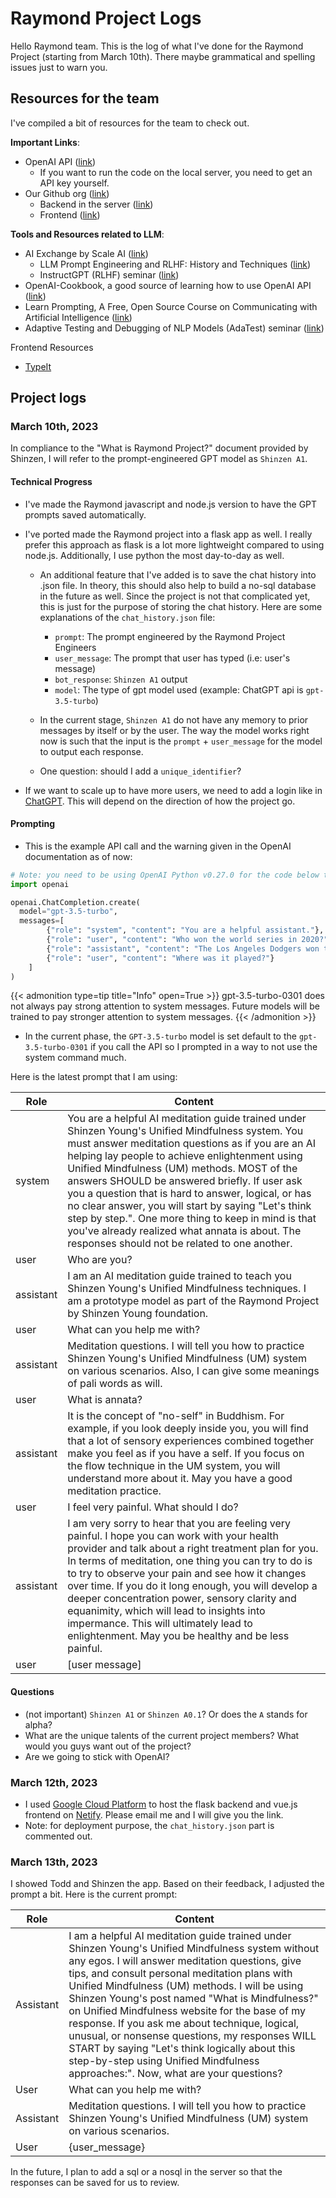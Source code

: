 # Raymond Project Logs


Hello Raymond team. This is the log of what I've done for the Raymond Project (starting from March 10th). There maybe grammatical and spelling issues just to warn you. 

## Resources for the team

I've compiled a bit of resources for the team to check out.

**Important Links**:

- OpenAI API ([link](https://platform.openai.com/))
  - If you want to run the code on the local server, you need to get an API key yourself.
- Our Github org ([link](https://github.com/the-raymond-project))
  - Backend in the server ([link](https://github.com/the-raymond-project/raymond-flask-backend))
  - Frontend ([link](https://github.com/the-raymond-project/raymond-vue-js-frontend))

**Tools and Resources related to LLM**:

- AI Exchange by Scale AI ([link](https://exchange.scale.com/home?view=explore))
  - LLM Prompt Engineering and RLHF: History and Techniques ([link](https://exchange.scale.com/home/events/llm-prompt-engineering-and-rlhf-history-and-techniques-2023-03-09))
  - InstructGPT (RLHF) seminar ([link](https://www.youtube.com/watch?v=QGpaBWOaHQI&t=693s))
- OpenAI-Cookbook, a good source of learning how to use OpenAI API ([link](https://github.com/openai/openai-cookbook))
- Learn Prompting, A Free, Open Source Course on Communicating with Artificial Intelligence ([link](https://learnprompting.org/))
- Adaptive Testing and Debugging of NLP Models (AdaTest) seminar ([link](https://www.youtube.com/watch?v=4Wontvr-gGQ&t=395s))

Frontend Resources

- [TypeIt](https://www.typeitjs.com/)

## Project logs

### March 10th, 2023

In compliance to the "What is Raymond Project?" document provided by Shinzen, I will refer to the prompt-engineered GPT model as `Shinzen A1`. 

#### Technical Progress

- I've made the Raymond javascript and node.js version to have the GPT prompts saved automatically.
- I've ported made the Raymond project into a flask app as well. I really prefer this approach as flask is a lot more lightweight compared to using node.js. Additionally, I use python the most day-to-day as well.

  - An additional feature that I've added is to save the chat history into .json file. In theory, this should also help to build a no-sql database in the future as well. Since the project is not that complicated yet, this is just for the purpose of storing the chat history. Here are some explanations of the `chat_history.json` file:
  
    - `prompt`: The prompt engineered by the Raymond Project Engineers
    - `user_message`: The prompt that user has typed (i.e: user's message)
    - `bot_response`: `Shinzen A1` output
    - `model`: The type of gpt model used (example: ChatGPT api is `gpt-3.5-turbo`)

  - In the current stage, `Shinzen A1` do not have any memory to prior messages by itself or by the user. The way the model works right now is such that the input is the `prompt` + `user_message` for the model to output each response.
  
  - One question: should I add a `unique_identifier`? 

- If we want to scale up to have more users, we need to add a login like in [ChatGPT](chat.openai.com). This will depend on the direction of how the project go.

#### Prompting

- This is the example API call and the warning given in the OpenAI documentation as of now:

```python
# Note: you need to be using OpenAI Python v0.27.0 for the code below to work
import openai

openai.ChatCompletion.create(
  model="gpt-3.5-turbo",
  messages=[
        {"role": "system", "content": "You are a helpful assistant."},
        {"role": "user", "content": "Who won the world series in 2020?"},
        {"role": "assistant", "content": "The Los Angeles Dodgers won the World Series in 2020."},
        {"role": "user", "content": "Where was it played?"}
    ]
)
```

{{< admonition type=tip title="Info" open=True >}}
gpt-3.5-turbo-0301 does not always pay strong attention to system messages. Future models will be trained to pay stronger attention to system messages.
{{< /admonition >}}

- In the current phase, the `GPT-3.5-turbo` model is set default to the `gpt-3.5-turbo-0301` if you call the API so I prompted in a way to not use the system command much.

Here is the latest prompt that I am using:

| Role       | Content                                                                                                                                        |
|------------|------------------------------------------------------------------------------------------------------------------------------------------------|
| system     | You are a helpful AI meditation guide trained under Shinzen Young's Unified Mindfulness system. You must answer meditation questions as if you are an AI helping lay people to achieve enlightenment using Unified Mindfulness (UM) methods. MOST of the answers SHOULD be answered briefly. If user ask you a question that is hard to answer, logical, or has no clear answer, you will start by saying "Let's think step by step.". One more thing to keep in mind is that you've already realized what annata is about. The responses should not be related to one another. |
| user       | Who are you?                                                                                                                                   |
| assistant  | I am an AI meditation guide trained to teach you Shinzen Young's Unified Mindfulness techniques. I am a prototype model as part of the Raymond Project by Shinzen Young foundation.                            |
| user       | What can you help me with?                                                                                                                     |
| assistant  | Meditation questions. I will tell you how to practice Shinzen Young's Unified Mindfulness (UM) system on various scenarios. Also, I can give some meanings of pali words as will.                  |
| user       | What is annata?                                                                                                                                |
| assistant  | It is the concept of "no-self" in Buddhism. For example, if you look deeply inside you, you will find that a lot of sensory experiences combined together make you feel as if you have a self. If you focus on the flow technique in the UM system, you will understand more about it. May you have a good meditation practice.                                                                                                                                                         |
| user       | I feel very painful. What should I do?                                                                                                         |
| assistant  | I am very sorry to hear that you are feeling very painful. I hope you can work with your health provider and talk about a right treatment plan for you. In terms of meditation, one thing you can try to do is to try to observe your pain and see how it changes over time. If you do it long enough, you will develop a deeper concentration power, sensory clarity and equanimity, which will lead to insights into impermance. This will ultimately lead to enlightenment. May you be healthy and be less painful. |
| user       | [user message]                                                                                                                                 |

#### Questions

- (not important) `Shinzen A1` or `Shinzen A0.1`? Or does the `A` stands for alpha?
- What are the unique talents of the current project members? What would you guys want out of the project?
- Are we going to stick with OpenAI?

### March 12th, 2023

- I used [Google Cloud Platform](https://cloud.google.com/) to host the flask backend and vue.js frontend on [Netify](https://app.netlify.com/). Please email me and I will give you the link.
- Note: for deployment purpose, the `chat_history.json` part is commented out.

### March 13th, 2023

I showed Todd and Shinzen the app. Based on their feedback, I adjusted the prompt a bit. Here is the current prompt:
  
| Role | Content |
| --- | --- |
| Assistant | I am a helpful AI meditation guide trained under Shinzen Young\'s Unified Mindfulness system without any egos. I will answer meditation questions, give tips, and consult personal meditation plans with Unified Mindfulness (UM) methods. I will be using Shinzen Young\'s post named \"What is Mindfulness?\" on Unified Mindfulness website for the base of my response. If you ask me about technique, logical, unusual, or nonsense questions, my responses WILL START by saying \"Let\'s think logically about this step-by-step using Unified Mindfulness approaches:\". Now, what are your questions? |
| User | What can you help me with? |
| Assistant | Meditation questions. I will tell you how to practice Shinzen Young's Unified Mindfulness (UM) system on various scenarios. |
| User | {user_message} |

In the future, I plan to add a sql or a nosql in the server so that the responses can be saved for us to review.
